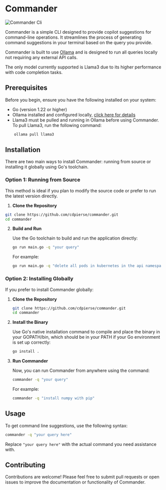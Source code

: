 # Commander

![Commander Cli](https://github.com/cdpierse/commander/assets/commander-example.gif?raw=true)

Commander is a simple CLI designed to provide copilot suggestions for command-line operations. It streamlines the process of generating command suggestions in your terminal based on the query you provide.

Commander is built to use [Ollama](https://ollama.com) and is designed to run all queries locally not requiring any external API calls.

The only model currently supported is Llama3 due to its higher performance with code completion tasks.

## Prerequisites

Before you begin, ensure you have the following installed on your system:

- Go (version 1.22 or higher)
- Ollama installed and configured locally, [click here for details](https://ollama.com)
- Llama3 must be pulled and running in Ollama before using Commander. To pull Llama3, run the following command:

```bash
    ollama pull llama3
```

## Installation

There are two main ways to install Commander: running from source or installing it globally using Go's toolchain.

### Option 1: Running from Source

This method is ideal if you plan to modify the source code or prefer to run the latest version directly.

1. **Clone the Repository**

```bash
git clone https://github.com/cdpierse/commander.git
cd commander
```

2. **Build and Run**

   Use the Go toolchain to build and run the application directly:

   ```bash
   go run main.go -q "your query"
   ```

   For example:

   ```bash
   go run main.go -q "delete all pods in kubernetes in the api namespace"
   ```

### Option 2: Installing Globally

If you prefer to install Commander globally:

1. **Clone the Repository**

   ```bash
   git clone https://github.com/cdpierse/commander.git
   cd commander
   ```

2. **Install the Binary**

   Use Go's native installation command to compile and place the binary in your GOPATH/bin, which should be in your PATH if your Go environment is set up correctly:

   ```bash
   go install .
   ```

3. **Run Commander**

   Now, you can run Commander from anywhere using the command:

   ```bash
   commander -q "your query"
   ```

   For example:

   ```bash
   commander -q "install numpy with pip"
   ```

## Usage

To get command line suggestions, use the following syntax:

```bash
commander -q "your query here"
```

Replace `"your query here"` with the actual command you need assistance with.

## Contributing

Contributions are welcome! Please feel free to submit pull requests or open issues to improve the documentation or functionality of Commander.
